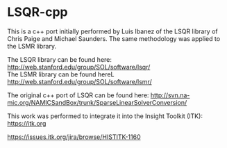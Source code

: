 # LSQR-cpp
This is a c++ port initially performed by Luis Ibanez of the LSQR library of Chris Paige and Michael Saunders. The same methodology was applied to the LSMR library.

The LSQR library can be found here: http://web.stanford.edu/group/SOL/software/lsqr/ <br>
The LSMR library can be found hereL http://web.stanford.edu/group/SOL/software/lsmr/

The original c++ port of LSQR can be found here: http://svn.na-mic.org/NAMICSandBox/trunk/SparseLinearSolverConversion/

This work was performed to integrate it into the Insight Toolkit (ITK): https://itk.org

https://issues.itk.org/jira/browse/HISTITK-1160
